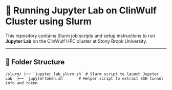 # 🚀 Running Jupyter Lab on ClinWulf Cluster using Slurm

This repository contains Slurm job scripts and setup instructions to run **Jupyter Lab** on the ClinWulf HPC cluster at Stony Brook University.

---

## 📁 Folder Structure
```/slurm/ ├── `jupyter_lab_slurm.sh` # Slurm script to launch Jupyter Lab 
        ├── `jupytertoken.sh`      # Helper script to extract SSH tunnel info and token ```
